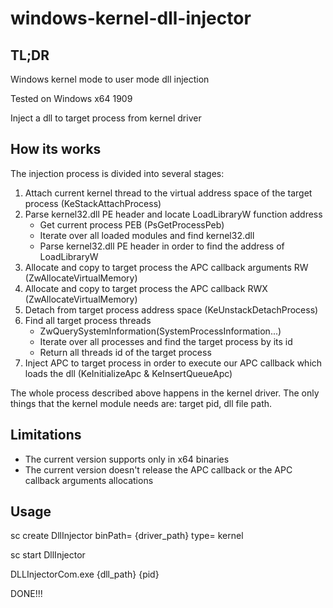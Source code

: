 # windows-kernel-dll-injector
## TL;DR
Windows kernel mode to user mode dll injection

Tested on Windows x64 1909

Inject a dll to target process from kernel driver

## How its works
The injection process is divided into several stages:

1. Attach current kernel thread to the virtual address space of the target process (KeStackAttachProcess)
2. Parse kernel32.dll PE header and locate LoadLibraryW function address
	* Get current process PEB (PsGetProcessPeb)
	* Iterate over all loaded modules and find kernel32.dll
	* Parse kernel32.dll PE header in order to find the address of LoadLibraryW
3. Allocate and copy to target process the APC callback arguments RW (ZwAllocateVirtualMemory)
4. Allocate and copy to target process the APC callback RWX (ZwAllocateVirtualMemory)
5. Detach from target process address space (KeUnstackDetachProcess)
6. Find all target process threads
	* ZwQuerySystemInformation(SystemProcessInformation...)
	* Iterate over all processes and find the target process by its id
	* Return all threads id of the target process
7. Inject APC to target process in order to execute our APC callback which loads the dll (KeInitializeApc & KeInsertQueueApc)

The whole process described above happens in the kernel driver. The only things that the kernel module needs are: target pid, dll file path.

## Limitations
* The current version supports only in x64 binaries
* The current version doesn't release the APC callback or the APC callback arguments allocations

## Usage

sc create DllInjector binPath= {driver_path} type= kernel

sc start DllInjector

DLLInjectorCom.exe {dll_path} {pid}

DONE!!!
